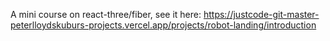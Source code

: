 A mini course on react-three/fiber, see it here:
https://justcode-git-master-peterlloydskuburs-projects.vercel.app/projects/robot-landing/introduction
